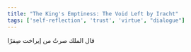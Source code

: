 ```yaml
---
title: "The King's Emptiness: The Void Left by Iracht"
tags: ['self-reflection', 'trust', 'virtue', "dialogue"]
---
```


 قال الملك صرتُ من إيراخت صِفرًا
